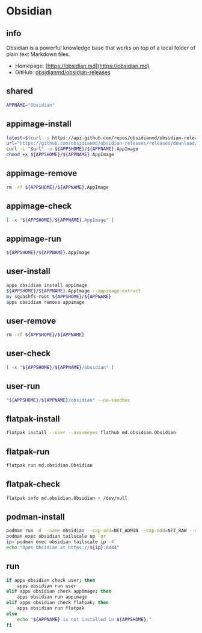 # Obsidian

## info
Obsidian is a powerful knowledge base that works on top of a local folder of plain text Markdown files.

- Homepage: [https://obsidian.md](https://obsidian.md)
- GitHub: [obsidianmd/obsidian-releases](https://github.com/obsidianmd/obsidian-releases)


## shared
```sh
APPNAME="Obsidian"
```

## appimage-install
```sh
latest=$(curl -s https://api.github.com/repos/obsidianmd/obsidian-releases/releases/latest | grep '"tag_name":' | sed -E 's/.*"([^"]+)".*/\1/')
url="https://github.com/obsidianmd/obsidian-releases/releases/download/${latest}/Obsidian-${latest#v}.AppImage"
curl -L "$url" -o ${APPSHOME}/${APPNAME}.AppImage
chmod +x ${APPSHOME}/${APPNAME}.AppImage
```

## appimage-remove
```sh
rm -rf ${APPSHOME}/${APPNAME}.AppImage
```

## appimage-check
```sh
[ -x "${APPSHOME}/${APPNAME}.AppImage" ]
```

## appimage-run
```sh
${APPSHOME}/${APPNAME}.AppImage
```

## user-install
```sh
apps obsidian install appimage
${APPSHOME}/${APPNAME}.AppImage --appimage-extract
mv squashfs-root ${APPSHOME}/${APPNAME}
apps obsidian remove appimage
```

## user-remove
```sh
rm -rf ${APPSHOME}/${APPNAME}
```

## user-check
```sh
[ -x "${APPSHOME}/${APPNAME}/obsidian" ]
```

## user-run
```sh
"${APPSHOME}/${APPNAME}/obsidian" --no-sandbox
```

## flatpak-install
```sh
flatpak install --user --assumeyes flathub md.obsidian.Obsidian
```

## flatpak-run
```sh
flatpak run md.obsidian.Obsidian
```

## flatpak-check
```sh
flatpak info md.obsidian.Obsidian > /dev/null
```

## podman-install
```sh
podman run -d --name obsidian --cap-add=NET_ADMIN --cap-add=NET_RAW --device=/dev/net/tun --device=/dev/fuse ghcr.io/gbraad-apps/obsidian:latest
podman exec obsidian tailscale up -qr
ip=`podman exec obsidian tailscale ip -4`
echo "Open Obsidian at https://${ip}:8444"
```

## run
```sh background
if apps obsidian check user; then
    apps obsidian run user
elif apps obsidian check appimage; then
    apps obsidian run appimage
elif apps obsidian check flatpak; then
    apps obsidian run flatpak
else
    echo "${APPNAME} is not installed in ${APPSHOME}."
fi

